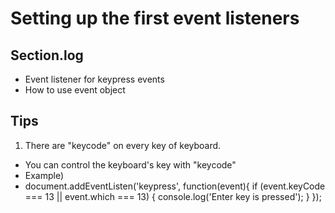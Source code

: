 # Setting up the first event listeners

## Section.log

- Event listener for keypress events
- How to use event object

## Tips

1. There are "keycode" on every key of keyboard.

- You can control the keyboard's key with "keycode"
- Example)
- document.addEventListen('keypress', function(event){
  if (event.keyCode === 13 || event.which === 13) {
  console.log('Enter key is pressed');
  }
  });
